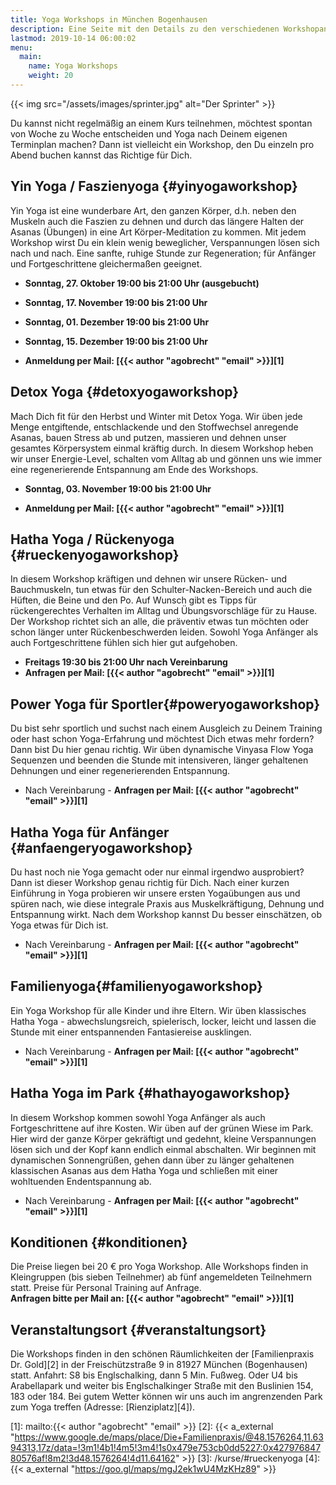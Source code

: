 ```yaml
---
title: Yoga Workshops in München Bogenhausen
description: Eine Seite mit den Details zu den verschiedenen Workshopangeboten sowie aktuelle Termine
lastmod: 2019-10-14 06:00:02
menu:
  main:
    name: Yoga Workshops
    weight: 20
---
```


{{< img src="/assets/images/sprinter.jpg" alt="Der Sprinter" >}}


Du kannst nicht regelmäßig an einem Kurs teilnehmen, möchtest spontan von Woche zu Woche entscheiden und Yoga nach Deinem eigenen Terminplan machen? Dann ist vielleicht ein Workshop, den Du einzeln pro Abend buchen kannst das Richtige für Dich.

## Yin Yoga / Faszienyoga {#yinyogaworkshop}

Yin Yoga ist eine wunderbare Art, den ganzen Körper, d.h. neben den Muskeln auch die Faszien zu dehnen und durch das längere Halten der Asanas (Übungen) in eine Art Körper-Meditation zu kommen. Mit jedem Workshop wirst Du ein klein wenig beweglicher, Verspannungen lösen sich nach und nach. Eine sanfte, ruhige Stunde zur Regeneration; für Anfänger und Fortgeschrittene gleichermaßen geeignet.<br/>

- **Sonntag, 27. Oktober 19:00 bis 21:00 Uhr (ausgebucht)**
- **Sonntag, 17. November 19:00 bis 21:00 Uhr**
- **Sonntag, 01. Dezember 19:00 bis 21:00 Uhr**
- **Sonntag, 15. Dezember 19:00 bis 21:00 Uhr**

- **Anmeldung per Mail: [{{< author "agobrecht" "email" >}}][1]**

## Detox Yoga {#detoxyogaworkshop}

Mach Dich fit für den Herbst und Winter mit Detox Yoga. Wir üben jede Menge entgiftende, entschlackende und den Stoffwechsel anregende Asanas, bauen Stress ab und putzen, massieren und dehnen unser gesamtes Körpersystem einmal kräftig durch. In diesem Workshop heben wir unser Energie-Level, schalten vom Alltag ab und gönnen uns wie immer eine regenerierende Entspannung am Ende des Workshops.

- **Sonntag, 03. November 19:00 bis 21:00 Uhr**

- **Anmeldung per Mail: [{{< author "agobrecht" "email" >}}][1]**

## Hatha Yoga / Rückenyoga {#rueckenyogaworkshop}

In diesem Workshop kräftigen und dehnen wir unsere Rücken- und Bauchmuskeln, tun etwas für den Schulter-Nacken-Bereich und auch die Hüften, die Beine und den Po. Auf Wunsch gibt es Tipps für rückengerechtes Verhalten im Alltag und Übungsvorschläge für zu Hause. Der Workshop richtet sich an alle, die präventiv etwas tun möchten oder schon länger unter Rückenbeschwerden leiden. Sowohl Yoga Anfänger als auch Fortgeschrittene fühlen sich hier gut aufgehoben.

- **Freitags 19:30 bis 21:00 Uhr nach Vereinbarung** 
- **Anfragen per Mail: [{{< author "agobrecht" "email" >}}][1]**


## Power Yoga für Sportler{#poweryogaworkshop}

Du bist sehr sportlich und suchst nach einem Ausgleich zu Deinem Training oder hast schon Yoga-Erfahrung und möchtest Dich etwas mehr fordern? Dann bist Du hier genau richtig. Wir üben dynamische Vinyasa Flow Yoga Sequenzen und beenden die Stunde mit intensiveren, länger gehaltenen Dehnungen und einer regenerierenden Entspannung.

- Nach Vereinbarung - **Anfragen per Mail: [{{< author "agobrecht" "email" >}}][1]**

## Hatha Yoga für Anfänger {#anfaengeryogaworkshop}

Du hast noch nie Yoga gemacht oder nur einmal irgendwo ausprobiert? Dann ist dieser Workshop genau richtig für Dich. Nach einer kurzen Einführung in Yoga probieren wir unsere ersten Yogaübungen aus und spüren nach, wie diese integrale Praxis aus Muskelkräftigung, Dehnung und Entspannung wirkt. Nach dem Workshop kannst Du besser einschätzen, ob Yoga etwas für Dich ist.

- Nach Vereinbarung - **Anfragen per Mail: [{{< author "agobrecht" "email" >}}][1]**


## Familienyoga{#familienyogaworkshop}

Ein Yoga Workshop für alle Kinder und ihre Eltern. Wir üben klassisches Hatha Yoga - abwechslungsreich, spielerisch, locker, leicht und lassen die Stunde mit einer entspannenden Fantasiereise ausklingen. 

- Nach Vereinbarung - **Anfragen per Mail: [{{< author "agobrecht" "email" >}}][1]**

## Hatha Yoga im Park {#hathayogaworkshop}

In diesem Workshop kommen sowohl Yoga Anfänger als auch Fortgeschrittene auf ihre Kosten. Wir üben auf der grünen Wiese im Park. Hier wird der ganze Körper gekräftigt und gedehnt, kleine Verspannungen lösen sich und der Kopf kann endlich einmal abschalten. Wir beginnen mit dynamischen Sonnengrüßen, gehen dann über zu länger gehaltenen klassischen Asanas aus dem Hatha Yoga und schließen mit einer wohltuenden Endentspannung ab.<br/>

- Nach Vereinbarung - **Anfragen per Mail: [{{< author "agobrecht" "email" >}}][1]**


## Konditionen {#konditionen}

Die Preise liegen bei 20 € pro Yoga Workshop. Alle Workshops finden in Kleingruppen (bis sieben Teilnehmer) ab fünf angemeldeten Teilnehmern statt. Preise für Personal Training auf Anfrage.    
**Anfragen bitte per Mail an: [{{< author "agobrecht" "email" >}}][1]**


## Veranstaltungsort {#veranstaltungsort}

Die Workshops finden in den schönen Räumlichkeiten der [Familienpraxis Dr. Gold][2] in der Freischützstraße 9 in 81927 München (Bogenhausen) statt. Anfahrt: S8 bis Englschalking, dann 5 Min. Fußweg. Oder U4 bis Arabellapark und weiter bis Englschalkinger Straße mit den Buslinien 154, 183 oder 184. Bei gutem Wetter können wir uns auch im angrenzenden Park zum Yoga treffen (Adresse: [Rienziplatz][4]).



[1]: mailto:{{< author "agobrecht" "email" >}}
[2]: {{< a_external "https://www.google.de/maps/place/Die+Familienpraxis/@48.1576264,11.6394313,17z/data=!3m1!4b1!4m5!3m4!1s0x479e753cb0dd5227:0x42797684780576af!8m2!3d48.1576264!4d11.64162" >}}
[3]: /kurse/#rueckenyoga
[4]: {{< a_external "https://goo.gl/maps/mgJ2ek1wU4MzKHz89" >}}

